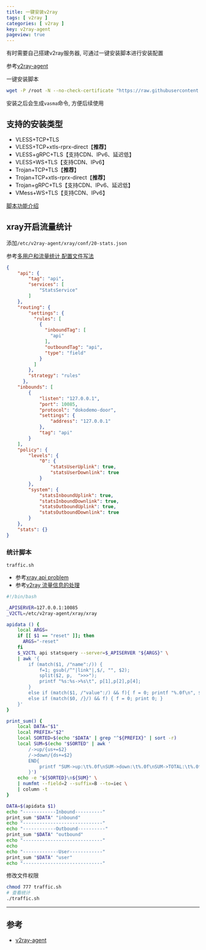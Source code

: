 ```yaml
---
title: 一键安装v2ray
tags: [ v2ray ]
categories: [ v2ray ]
key: v2ray-agent
pageview: true
---
```


有时需要自己搭建v2ray服务器, 可通过一键安装脚本进行安装配置

<!--more-->

参考[v2ray-agent](https://github.com/mack-a/v2ray-agent)

一键安装脚本

```sh
wget -P /root -N --no-check-certificate "https://raw.githubusercontent.com/mack-a/v2ray-agent/master/install.sh" && chmod 700 /root/install.sh && /root/install.sh
```

安装之后会生成`vasma`命令, 方便后续使用

## 支持的安装类型

- VLESS+TCP+TLS
- VLESS+TCP+xtls-rprx-direct【**推荐**】
- VLESS+gRPC+TLS【支持CDN、IPv6、延迟低】
- VLESS+WS+TLS【支持CDN、IPv6】
- Trojan+TCP+TLS【**推荐**】
- Trojan+TCP+xtls-rprx-direct【**推荐**】
- Trojan+gRPC+TLS【支持CDN、IPv6、延迟低】
- VMess+WS+TLS【支持CDN、IPv6】

[脚本功能介绍](https://github.com/mack-a/v2ray-agent/blob/master/documents/how_to_use.md)

## xray开启流量统计

添加`/etc/v2ray-agent/xray/conf/20-stats.json`

参考[多用户和流量统计 配置文件写法](https://github.com/XTLS/Xray-core/issues/297)

```json
{
    "api": {
        "tag": "api",
        "services": [
            "StatsService"
        ]
    },
    "routing": {
        "settings": {
          "rules": [
            {
              "inboundTag": [
                "api"
              ],
              "outboundTag": "api",
              "type": "field"
            }
          ]
        },
        "strategy": "rules"
      },
    "inbounds": [
        {
            "listen": "127.0.0.1",
            "port": 10085,
            "protocol": "dokodemo-door",
            "settings": {
                "address": "127.0.0.1"
            },
            "tag": "api"
        }
    ],
    "policy": {
        "levels": {
            "0": {
                "statsUserUplink": true,
                "statsUserDownlink": true
            }
        },
        "system": {
            "statsInboundUplink": true,
            "statsInboundDownlink": true,
            "statsOutboundUplink": true,
            "statsOutboundDownlink": true
        }
    },
    "stats": {}
}
```

### 统计脚本

`traffic.sh`

- 参考[xray api problem](https://github.com/XTLS/Xray-core/issues/977)
- 参考[v2ray 流量信息的处理](https://guide.v2fly.org/advanced/traffic.html#%E6%B5%81%E9%87%8F%E4%BF%A1%E6%81%AF%E7%9A%84%E5%A4%84%E7%90%86)

```sh
#!/bin/bash

_APISERVER=127.0.0.1:10085
_V2CTL=/etc/v2ray-agent/xray/xray

apidata () {
    local ARGS=
    if [[ $1 == "reset" ]]; then
      ARGS="-reset"
    fi
    $_V2CTL api statsquery --server=$_APISERVER "${ARGS}" \
    | awk '{
        if (match($1, /"name":/)) {
            f=1; gsub(/^"|link"|,$/, "", $2);
            split($2, p,  ">>>");
            printf "%s:%s->%s\t", p[1],p[2],p[4];
        }
        else if (match($1, /"value":/) && f){ f = 0; printf "%.0f\n", $2; }
        else if (match($0, /}/) && f) { f = 0; print 0; }
    }'
}

print_sum() {
    local DATA="$1"
    local PREFIX="$2"
    local SORTED=$(echo "$DATA" | grep "^${PREFIX}" | sort -r)
    local SUM=$(echo "$SORTED" | awk '
        /->up/{us+=$2}
        /->down/{ds+=$2}
        END{
            printf "SUM->up:\t%.0f\nSUM->down:\t%.0f\nSUM->TOTAL:\t%.0f\n", us, ds, us+ds;
        }')
    echo -e "${SORTED}\n${SUM}" \
    | numfmt --field=2 --suffix=B --to=iec \
    | column -t
}

DATA=$(apidata $1)
echo "------------Inbound----------"
print_sum "$DATA" "inbound"
echo "-----------------------------"
echo "------------Outbound----------"
print_sum "$DATA" "outbound"
echo "-----------------------------"
echo
echo "-------------User------------"
print_sum "$DATA" "user"
echo "-----------------------------"

```

修改文件权限

```sh
chmod 777 traffic.sh
# 查看统计
./traffic.sh
```

----

## 参考

- [v2ray-agent](https://github.com/mack-a/v2ray-agent)
